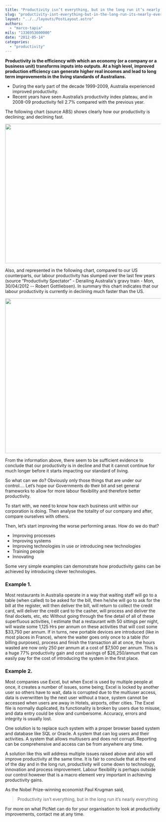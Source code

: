 ```yaml
---
title: "Productivity isn’t everything, but in the long run it’s nearly everything"
slug: "productivity-isnt-everything-but-in-the-long-run-its-nearly-everything"
layout: "../../layouts/PostLayout.astro"
authors: 
  - "marco-tapia"
mils: "1336953600000"
date: "2012-05-14"
categories: 
  - "productivity"
---
```


**Productivity is the efficiency with which an economy (or a company or a business unit) transforms inputs into outputs. At a high level, improved production efficiency can generate higher real incomes and lead to long term improvements in the living standards of Australians.**

- During the early part of the decade 1999-2009, Australia experienced improved productivity.
- Recent years have seen Australia’s productivity index plateau, and in 2008-09 productivity fell 2.7% compared with the previous year.

The following chart (source ABS) shows clearly how our productivity is declining; and declining fast.

<img src="/images/multifactor-productivity1.jpg" width=670 height=450  >

Also, and represented in the following chart, compared to our US counterparts, our labour productivity has slumped over the last few years (source “Productivity Spectator” - Derailing Australia's gravy train - Mon, 30/04/2012 -- Robert Gottliebsen). In summary this chart indicates that our labour productivity is currently in declining much faster than the US.

<img src="/images/usa-productivity.jpg" width=670 height=500  >

From the information above, there seem to be sufficient evidence to conclude that our productivity is in decline and that it cannot continue for much longer before it starts impacting our standard of living.

So what can we do? Obviously only those things that are under our control…. Let’s hope our Governments do their bit and set general frameworks to allow for more labour flexibility and therefore better productivity.

To start with, we need to know how each business unit within our corporation is doing. Then analyse the totality of our company and after, compare ourselves with others.

Then, let’s start improving the worse performing areas. How do we do that?

- Improving processes
- Improving systems
- Improving technologies in use or introducing new technologies
- Training people
- Innovating

Some very simple examples can demonstrate how productivity gains can be achieved by introducing clever technologies.

### Example 1.

Most restaurants in Australia operate in a way that waiting staff will go to a table (when called) to be asked for the bill, then he/she will go to ask for the bill at the register, will then deliver the bill, will return to collect the credit card, will deliver the credit card to the casher, will process and deliver the final dockets, etc, etc Without going through the fine detail of all of these superfluous activities, I estimate that a restaurant with 50 sittings per night, will waste some 1,125 Hrs per annum on these activities that will cost some $33,750 per annum. If in turns, new portable devices are introduced (like in most places in France), where the waiter goes only once to a table (for billing purposes), process and finish the transaction all at once, the hours wasted are now only 250 per annum at a cost of $7,500 per annum. This is a huge 77% productivity gain and cost savings of $26,250/annum that can easily pay for the cost of introducing the system in the first place.

### Example 2.

Most companies use Excel, but when Excel is used by multiple people at once, it creates a number of issues, some being; Excel is locked by another user so others have to wait, data is corrupted due to the multiuser access, data is overwritten by the next user without a trace, system cannot be accessed when users are away in Hotels, airports, other cities. The Excel file is normally duplicated, its functionality is broken by users due to misuse, and data entry could be slow and cumbersome. Accuracy, errors and integrity is usually lost.

One solution is to replace such system with a proper browser based system and database like SQL or Oracle. A system that can log users and their activities. A system that allows multiusers and does not corrupt. Reporting can be comprehensive and access can be from anywhere any time.

A solution like this will address multiple issues raised above and also will improve productivity at the same time. It is fair to conclude that at the end of the day and in the long run, productivity will come down to technology, innovation and process improvement. Labour flexibility is perhaps outside our control however that is a macro element very important in achieving productivity gains.

As the Nobel Prize-winning economist Paul Krugman said,

> Productivity isn’t everything, but in the long run it’s nearly everything

For more on what PicNet can do for your organisation to look at productivity improvements, contact me at any time.
